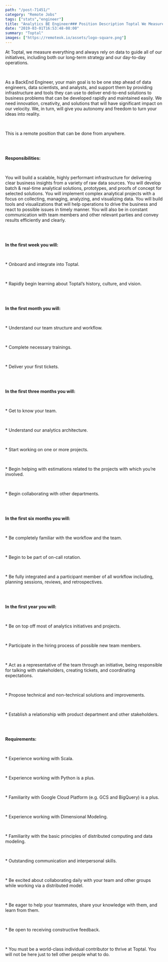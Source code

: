```yaml
---
path: "/post-71451/"
category: "Remote Jobs"
tags: ["stats","engineer"]
title: "Analytics BE Engineer### Position Description Toptal We Measure Everything"
date: "2019-03-01T16:53:48-08:00"
summary: "Toptal"
images: ["https://remoteok.io/assets/logo-square.png"]
---
```


<p>At Toptal, we measure everything and always rely on data to guide all of our initiatives, including both our long-term strategy and our day-to-day operations.</p><br /><p><span>As a BackEnd Engineer, your main goal is to be one step ahead of data engineers, data scientists, and analysts, and support them by providing infrastructure and tools they can use to deliver end-to-end solutions to business problems that can be developed rapidly and maintained easily. We need innovation, creativity, and solutions that will have significant impact on our velocity. We, in turn, will give you autonomy and freedom to turn your ideas into reality.</span></p><br /><p><span>This is a remote position that can be done from anywhere.</span></p><br /><br /><p><span><strong>Responsibilities:</strong></span></p><br /><p><span>You will build a scalable, highly performant infrastructure for delivering clear business insights from a variety of raw data sources. You will develop batch &amp; real-time analytical solutions, prototypes, and proofs of concept for selected solutions. You will implement complex analytical projects with a focus on collecting, managing, analyzing, and visualizing data. You will build tools and visualizations that will help operations to drive the business and react to possible issues in timely manner. You will also be in constant communication with team members and other relevant parties and convey results efficiently and clearly.</span></p><br /><br /><p><strong>In the first week you will:</strong></p><br /><p><span>* Onboard and integrate into Toptal.</span></p><br /><p><span>* Rapidly begin learning about Toptal&rsquo;s history, culture, and vision.</span></p><br /><br /><p><strong>In the first month you will:</strong></p><br /><p><span>* Understand our team structure and workflow.</span></p><br /><p><span>* Complete necessary trainings.</span></p><br /><p><span>* Deliver your first tickets.</span></p><br /><br /><p><strong>In the first three months you will:</strong></p><br /><p><span>* Get to know your team.</span></p><br /><p><span>* Understand our analytics architecture.</span></p><br /><p><span>* Start working on one or more projects.</span></p><br /><p><span>* Begin helping with estimations related to the projects with which you&rsquo;re involved.</span></p><br /><p><span>* Begin collaborating with other departments.</span></p><br /><br /><p><strong>In the first six months you will:</strong></p><br /><p><span>* Be completely familiar with the workflow and the team.</span></p><br /><p><span>* Begin to be part of on-call rotation.</span></p><br /><p><span>* Be fully integrated and a participant member of all workflow including, planning sessions, reviews, and retrospectives.</span></p><br /><br /><p><strong>In the first year you will:</strong></p><br /><p><span>* Be on top off most of analytics initiatives and projects.</span></p><br /><p><span>* Participate in the hiring process of possible new team members.</span></p><br /><p><span>* Act as a representative of the team through an initiative, being responsible for talking with stakeholders, creating tickets, and coordinating expectations.</span></p><br /><p><span>* Propose technical and non-technical solutions and improvements.</span></p><br /><p><span>* Establish a relationship with product department and other stakeholders.</span></p><br /><br /><p><strong>Requirements:</strong></p><br /><p><span>* Experience working with Scala. </span></p><br /><p><span>* Experience working with Python is a plus.</span></p><br /><p><span>* Familiarity with Google Cloud Platform (e.g. GCS and BigQuery) is a plus.</span></p><br /><p><span>* Experience working with Dimensional Modeling.</span></p><br /><p><span>* Familiarity with the basic principles of distributed computing and data modeling.</span></p><br /><p><span>* Outstanding communication and interpersonal skills.</span></p><br /><p><span>* Be excited about collaborating daily with your team and other groups while working via a distributed model.</span></p><br /><p><span>* Be eager to help your teammates, share your knowledge with them, and learn from them.</span></p><br /><p><span>* Be open to receiving constructive feedback.</span></p><br /><p><span>* You must be a world-class individual contributor to thrive at Toptal. You will not be here just to tell other people what to do.</span></p>
